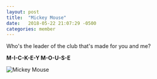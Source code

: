 ```yaml
---
layout: post
title:  "Mickey Mouse"
date:   2018-05-22 21:07:29 -0500
categories: member
---
```

Who's the leader of the club that's made for you and me?

**M-I-C-K-E-Y M-O-U-S-E**

![Mickey Mouse](https://upload.wikimedia.org/wikipedia/en/d/d4/Mickey_Mouse.png)
